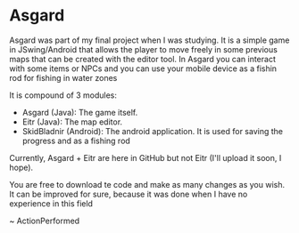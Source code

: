 # Asgard

Asgard was part of my final project when I was studying. It is a simple game in JSwing/Android that allows the player to move freely in some previous maps that can be created with the editor tool. In Asgard you can interact with some items or NPCs and you can use your mobile device as a fishin rod for fishing in water zones

It is compound of 3 modules:

- Asgard (Java): The game itself.
- Eitr (Java): The map editor.
- SkidBladnir (Android): The android application. It is used for saving the progress and as a fishing rod

Currently, Asgard + Eitr are here in GitHub but not Eitr (I'll upload it soon, I hope). 

You are free to download te code and make as many changes as you wish. It can be improved for sure, because it was done when I have no experience in this field

~ ActionPerformed
